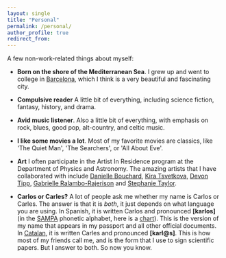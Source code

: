 ```yaml
---
layout: single
title: "Personal"
permalink: /personal/
author_profile: true
redirect_from:
---
```

A few non-work-related things about myself:

* **Born on the shore of the Mediterranean Sea**. I grew up and went to college in 
<a href="http://en.wikipedia.org/wiki/Barcelona">Barcelona</a>, which I think is a very beautiful and fascinating city.

* **Compulsive reader** A little bit of everything, including science fiction, fantasy, history, and drama. 
						
* **Avid music listener**. Also a little bit of everything, with emphasis on rock, blues, good pop, alt-country, and celtic music. 

* **I like some movies a lot**. Most of my favorite movies are classics, like 'The Quiet Man', 'The Searchers', or 'All About Eve'.

* **Art** I often participate in the Artist In Residence program at the Department of Physics and Astronomy. The amazing artists that I have collaborated with include [Danielle Bouchard](https://www.physicsandastronomy.pitt.edu/danielle-bouchard-stellar-companions), [Kira Tsvetkova](https://www.physicsandastronomy.pitt.edu/kira-tsvetkova-rats-live-no-evil-star), [Devon Tipp](https://www.physicsandastronomy.pitt.edu/devon-tipp-pale-blue-dot), [Gabrielle Ralambo-Rajerison](https://www.physicsandastronomy.pitt.edu/gabrielle-ralambo-rajerison) and [Stephanie Taylor](https://www.physicsandastronomy.pitt.edu/stephanie-taylor-artistic-explorations-astrophysics-and-cosmology-screen-prints-exploring-perception). 	
				
* **Carlos or Carles?** A lot of people ask me whether my name is Carlos or Carles. The answer is that it is <i>both</i>, it just depends on what language you are using. In Spanish, it is written Carlos and pronounced <b>[karlos]</b> (in the <a href="http://en.wikipedia.org/wiki/SAMPA">SAMPA</a> phonetic alphabet, 
here is a <a href="http://en.wikipedia.org/wiki/SAMPA_chart">chart</a>). This is the version of my name that appears in my passport and all other official documents. 
In <a href="http://en.wikipedia.org/wiki/Catalan_language">Catalan</a>, it is written Carles and pronounced **[karl@s]**. This is how most of my friends call me, and is the form that I use to sign scientific papers. But I answer to both. So now you know.

